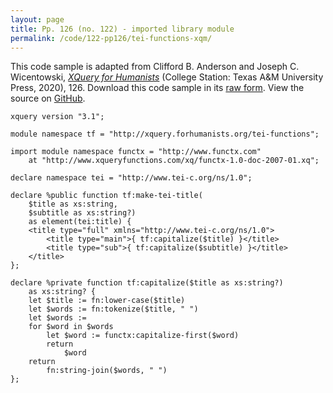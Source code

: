 ```yaml
---
layout: page
title: Pp. 126 (no. 122) - imported library module
permalink: /code/122-pp126/tei-functions-xqm/
---
```


This code sample is adapted from Clifford B. Anderson and Joseph C. Wicentowski, 
[_XQuery for Humanists_](/) (College Station: Texas A&M University Press, 2020), 126. 
Download this code sample in its [raw form](/code/122-pp126/tei-functions-xqm/tei-functions.xqm).
View the source on [GitHub](https://github.com/coding4humanists/xquery4humanists/blob/release/code/122-pp126/tei-functions-xqm/tei-functions.xqm).

```xquery
xquery version "3.1";

module namespace tf = "http://xquery.forhumanists.org/tei-functions";

import module namespace functx = "http://www.functx.com"
    at "http://www.xqueryfunctions.com/xq/functx-1.0-doc-2007-01.xq";

declare namespace tei = "http://www.tei-c.org/ns/1.0";

declare %public function tf:make-tei-title(
    $title as xs:string,
    $subtitle as xs:string?)
    as element(tei:title) {
    <title type="full" xmlns="http://www.tei-c.org/ns/1.0">
        <title type="main">{ tf:capitalize($title) }</title>
        <title type="sub">{ tf:capitalize($subtitle) }</title>
    </title>
};

declare %private function tf:capitalize($title as xs:string?)
    as xs:string? {
    let $title := fn:lower-case($title)
    let $words := fn:tokenize($title, " ")
    let $words :=
    for $word in $words
        let $word := functx:capitalize-first($word)
        return
            $word
    return
        fn:string-join($words, " ")
};
```  
